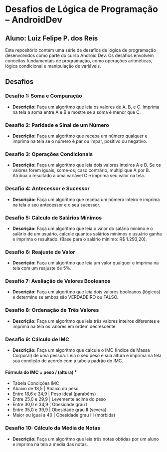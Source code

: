 # Desafios de Lógica de Programação – AndroidDev
## Aluno: Luiz Felipe P. dos Reis

Este repositório contém uma série de desafios de lógica de programação desenvolvidos como parte do curso Android Dev. Os desafios envolvem conceitos fundamentais de programação, como operações aritméticas, lógica condicional e manipulação de variáveis.

## Desafios

### Desafio 1: Soma e Comparação
- **Descrição:** Faça um algoritmo que leia os valores de A, B, e C. Imprima na tela a soma entre A e B e mostre se a soma é menor que C.

### Desafio 2: Paridade e Sinal de um Número
- **Descrição:** Faça um algoritmo que receba um número qualquer e imprima na tela se o número é par ou ímpar, positivo ou negativo.

### Desafio 3: Operações Condicionais
- **Descrição:** Faça um algoritmo que leia dois valores inteiros A e B. Se os valores forem iguais, some-os; caso contrário, multiplique A por B. Atribua o resultado a uma variável C e imprima seu valor na tela.

### Desafio 4: Antecessor e Sucessor
- **Descrição:** Faça um algoritmo que receba um número inteiro e imprima na tela o seu antecessor e o seu sucessor.

### Desafio 5: Cálculo de Salários Mínimos
- **Descrição:** Faça um algoritmo que leia o valor do salário mínimo e o salário de um usuário, calcule quantos salários mínimos o usuário ganha e imprima o resultado. (Base para o salário mínimo: R$ 1.293,20).

### Desafio 6: Reajuste de Valor
- **Descrição:** Faça um algoritmo que leia um valor qualquer e imprima na tela com um reajuste de 5%.

### Desafio 7: Avaliação de Valores Booleanos
- **Descrição:** Faça um algoritmo que leia dois valores booleanos (lógicos) e determine se ambos são VERDADEIRO ou FALSO.

### Desafio 8: Ordenação de Três Valores
- **Descrição:** Faça um algoritmo que leia três valores inteiros diferentes e imprima na tela os valores em ordem decrescente.

### Desafio 9: Cálculo de IMC
- **Descrição:** Faça um algoritmo que calcule o IMC (Índice de Massa Corporal) de uma pessoa. Leia o seu peso e sua altura e imprima na tela sua condição de acordo com a tabela padrão do IMC.

#### Fórmula do IMC = peso / (altura) ²
- Tabela Condições IMC
- Abaixo de 18,5 | Abaixo do peso
- Entre 18,6 e 24,9 | Peso ideal (parabéns)
- Entre 25,0 e 29,9 | Levemente acima do peso
- Entre 30,0 e 34,9 | Obesidade grau I
- Entre 35,0 e 39,9 | Obesidade grau II (severa)
- Maior ou igual a 40 | Obesidade grau III (mórbida)

### Desafio 10: Cálculo da Média de Notas
- **Descrição:** Faça um algoritmo que leia três notas obtidas por um aluno e imprima na tela a média das notas.


